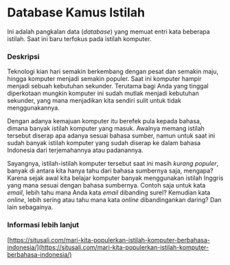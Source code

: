 # Database Kamus Istilah

Ini adalah pangkalan data (_database_) yang memuat entri kata beberapa istilah. Saat ini baru terfokus pada istilah komputer.

### Deskripsi
Teknologi kian hari semakin berkembang dengan pesat dan semakin maju, hingga komputer menjadi semakin populer. Saat ini komputer hampir menjadi sebuah kebutuhan sekunder. Terutama bagi Anda yang tinggal diperkotaan mungkin komputer ini sudah mutlak menjadi kebutuhan sekunder, yang mana menjadikan kita sendiri sulit untuk tidak menggunakannya.

Dengan adanya kemajuan komputer itu berefek pula kepada bahasa, dimana banyak istilah komputer yang masuk. Awalnya memang istilah tersebut diserap apa adanya sesuai bahasa sumber, namun untuk saat ini sudah banyak istilah komputer yang sudah diserap ke dalam bahasa Indonesia dari terjemahannya atau padanannya.

Sayangnya, istilah-istilah komputer tersebut saat ini masih *kurang populer*, banyak di antara kita hanya tahu dari bahasa sumbernya saja, mengapa? Karena sejak awal kita belajar komputer banyak menggunakan istilah Inggris yang mana sesuai dengan bahasa sumbernya. Contoh saja untuk kata _email_, lebih tahu mana Anda kata _email_ dibanding surel? Kemudian kata _online_, lebih sering atau tahu mana kata _online_ dibandingankan daring? Dan lain sebagainya.

### Informasi lebih lanjut
[https://situsali.com/mari-kita-populerkan-istilah-komputer-berbahasa-indonesia/](https://situsali.com/mari-kita-populerkan-istilah-komputer-berbahasa-indonesia/)